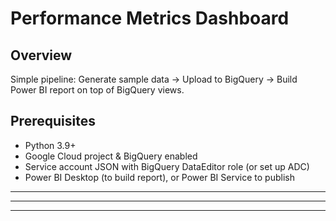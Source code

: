 # Performance Metrics Dashboard

## Overview
Simple pipeline: Generate sample data → Upload to BigQuery → Build Power BI report on top of BigQuery views.

## Prerequisites
- Python 3.9+
- Google Cloud project & BigQuery enabled
- Service account JSON with BigQuery DataEditor role (or set up ADC)
- Power BI Desktop (to build report), or Power BI Service to publish

---
---
---
